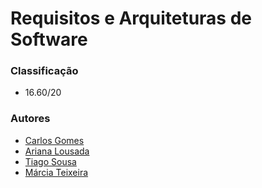 # Requisitos e Arquiteturas de Software


### Classificação
 
 * 16.60/20

### Autores
* [Carlos Gomes](https://github.com/cgomes-pt)
* [Ariana Lousada](https://github.com/arbl42)
* [Tiago Sousa](https://github.com/Existency)
* [Márcia Teixeira](https://github.com/teixeiramarcia)
 
